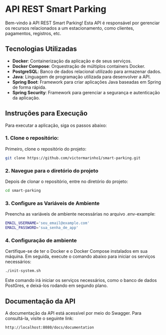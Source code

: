 # API REST Smart Parking

Bem-vindo à API REST Smart Parking! Esta API é responsável por gerenciar os recursos relacionados a um estacionamento, como clientes, pagamentos, registros, etc.

## Tecnologias Utilizadas

- **Docker**: Containerização da aplicação e de seus serviços.
- **Docker Compose**: Orquestração de múltiplos containers Docker.
- **PostgreSQL**: Banco de dados relacional utilizado para armazenar dados.
- **Java**: Linguagem de programação utilizada para desenvolver a API.
- **Spring Boot**: Framework para criar aplicações Java baseadas em Spring de forma rápida.
- **Spring Security**: Framework para gerenciar a segurança e autenticação da aplicação.

## Instruções para Execução
Para executar a aplicação, siga os passos abaixo:

### 1. Clone o repositório:
Primeiro, clone o repositório do projeto:
```bash
git clone https://github.com/victormarinho1/smart-parking.git
```

### 2. Navegue para o diretório do projeto
Depois de clonar o repositório, entre no diretório do projeto:
```bash
cd smart-parking
```
### 3. Configure as Variáveis de Ambiente
Preencha as variáveis de ambiente necessárias no arquivo .env-example:
```bash
EMAIL_USERNAME='seu_email@example.com'
EMAIL_PASSWORD='sua_senha_de_app'
```

### 4. Configuração de ambiente
Certifique-se de ter o Docker e o Docker Compose instalados em sua máquina. Em seguida, execute o comando abaixo para iniciar os serviços necessários:
```bash
./init-system.sh
```
Este comando irá iniciar os serviços necessários, como o banco de dados PostGres, e deixá-los rodando em segundo plano.



## Documentação da API
A documentação da API está acessível por meio do Swagger. Para consultá-la, visite o seguinte link:
```bash
http://localhost:8080/docs/documentation
```